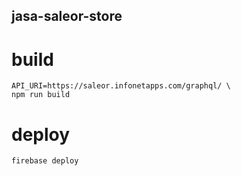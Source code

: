 ## jasa-saleor-store

# build
```
API_URI=https://saleor.infonetapps.com/graphql/ \
npm run build
```

# deploy
```
firebase deploy
```
